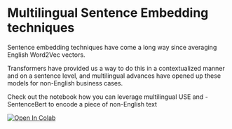 # Multilingual Sentence Embedding techniques

Sentence embedding techniques have come a long way since averaging English Word2Vec vectors.

Transformers have provided us a way to do this in a contextualized manner and on a sentence level, and multilingual advances have opened up these models for non-English business cases.

Check out the notebook how you can leverage multilingual USE and - SentenceBert to encode a piece of non-English text

[![Open In Colab](https://colab.research.google.com/assets/colab-badge.svg)](https://github.com/ml6team/quick-tips/blob/nlp/tip_1_multilingual_sentence_embedders/nlp/multilingual_sentence_embeddings/multilingual_sentence_embeddings.ipynb)